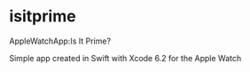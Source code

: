 # isitprime
AppleWatchApp:Is It Prime?

Simple app created in Swift with Xcode 6.2 for the Apple Watch

